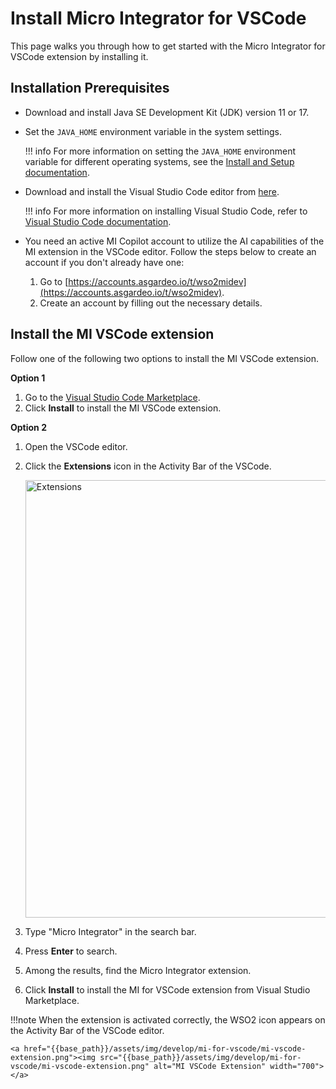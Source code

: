 # Install Micro Integrator for VSCode

This page walks you through how to get started with the Micro Integrator for VSCode extension by installing it.

## Installation Prerequisites

- Download and install Java SE Development Kit (JDK) version 11 or 17.

- Set the `JAVA_HOME` environment variable in the system settings.

    !!! info
        For more information on setting the `JAVA_HOME` environment variable for different operating systems, see the [Install and Setup documentation](https://mi.docs.wso2.com/en/latest/install-and-setup/install/installing-mi/#setting-up-java_home).

- Download and install the Visual Studio Code editor from [here](https://code.visualstudio.com/download).

    !!! info
        For more information on installing Visual Studio Code, refer to [Visual Studio Code documentation](https://code.visualstudio.com/docs/setup/setup-overview).

- You need an active MI Copilot account to utilize the AI capabilities of the MI extension in the VSCode editor. Follow the steps below to create an account if you don't already have one:
    1. Go to [https://accounts.asgardeo.io/t/wso2midev](https://accounts.asgardeo.io/t/wso2midev).
    2. Create an account by filling out the necessary details.

## Install the MI VSCode extension

Follow one of the following two options to install the MI VSCode extension.

**Option 1**

1. Go to the [Visual Studio Code Marketplace](https://marketplace.visualstudio.com/items?itemName=WSO2.micro-integrator).
2. Click **Install** to install the MI VSCode extension.

**Option 2**

1. Open the VSCode editor.
2. Click the **Extensions** icon in the Activity Bar of the VSCode.

    <a href="{{base_path}}/assets/img/develop/mi-for-vscode/extensions.png"><img src="{{base_path}}/assets/img/develop/mi-for-vscode/extensions.png" alt="Extensions" width="700"></a>

3. Type "Micro Integrator" in the search bar. 
4. Press **Enter** to search. 
5. Among the results, find the Micro Integrator extension.
6. Click **Install** to install the MI for VSCode extension from Visual Studio Marketplace.

!!!note
    When the extension is activated correctly, the WSO2 icon appears on the Activity Bar of the VSCode editor.

    <a href="{{base_path}}/assets/img/develop/mi-for-vscode/mi-vscode-extension.png"><img src="{{base_path}}/assets/img/develop/mi-for-vscode/mi-vscode-extension.png" alt="MI VSCode Extension" width="700"></a>
  
<!--
!!!info "What's Next?"
    - See [Build and Run]({{base_path}}/develop/mi-for-vscode/build-and-run) to get started with MI VSCode extension.
    - See [Debugging]({{base_path}}/develop/mi-for-vscode/debugging) to learn about debugging.
-->
